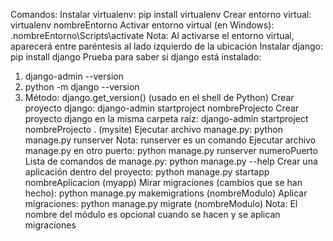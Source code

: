 Comandos:
Instalar virtualenv: pip install virtualenv
Crear entorno virtual: virtualenv nombreEntorno
Activar entorno virtual (en Windows): \.nombreEntorno\Scripts\activate
Nota: Al activarse el entorno virtual, aparecerá entre paréntesis al lado izquierdo de la ubicación
Instalar django: pip install django
Prueba para saber si django está instalado: 
1. django-admin --version
2. python -m django --version
3. Método: django.get_version() (usado en el shell de Python)
Crear proyecto django: django-admin startproject nombreProjecto
Crear proyecto django en la misma carpeta raíz: django-admin startproject nombreProjecto . (mysite)
Ejecutar archivo manage.py: python manage.py runserver 
Nota: runserver es un comando
Ejecutar archivo manage.py en otro puerto: python manage.py runserver numeroPuerto
Lista de comandos de manage.py: python manage.py --help
Crear una aplicación dentro del proyecto: python manage.py startapp nombreAplicacion (myapp)
Mirar migraciones (cambios que se han hecho): python manage.py makemigrations (nombreModulo)
Aplicar migraciones: python manage.py migrate (nombreModulo) 
Nota: El nombre del módulo es opcional cuando se hacen y se aplican migraciones
